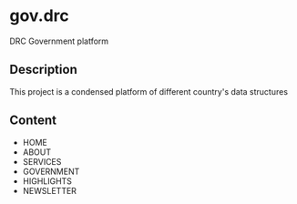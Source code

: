 # gov.drc

DRC Government platform

## Description

This project is a condensed platform of different country's data structures

## Content

- HOME
- ABOUT
- SERVICES
- GOVERNMENT
- HIGHLIGHTS
- NEWSLETTER
